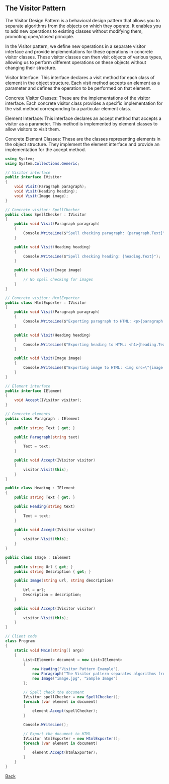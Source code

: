 ## The Visitor Pattern 

The Visitor Design Pattern is a behavioral design pattern that allows you to separate algorithms from the objects on which they operate. It enables you to add new operations to existing classes without modifying them, promoting open/closed principle.

In the Visitor pattern, we define new operations in a separate visitor interface and provide implementations for these operations in concrete visitor classes. These visitor classes can then visit objects of various types, allowing us to perform different operations on these objects without changing their structure.

Visitor Interface: This interface declares a visit method for each class of element in the object structure. Each visit method accepts an element as a parameter and defines the operation to be performed on that element.

Concrete Visitor Classes: These are the implementations of the visitor interface. Each concrete visitor class provides a specific implementation for the visit method corresponding to a particular element class.

Element Interface: This interface declares an accept method that accepts a visitor as a parameter. This method is implemented by element classes to allow visitors to visit them.

Concrete Element Classes: These are the classes representing elements in the object structure. They implement the element interface and provide an implementation for the accept method.

```csharp
using System;
using System.Collections.Generic;

// Visitor interface
public interface IVisitor
{
    void Visit(Paragraph paragraph);
    void Visit(Heading heading);
    void Visit(Image image);
}

// Concrete visitor: SpellChecker
public class SpellChecker : IVisitor
{
    public void Visit(Paragraph paragraph)
    {
        Console.WriteLine($"Spell checking paragraph: {paragraph.Text}");
    }

    public void Visit(Heading heading)
    {
        Console.WriteLine($"Spell checking heading: {heading.Text}");
    }

    public void Visit(Image image)
    {
        // No spell checking for images
    }
}

// Concrete visitor: HtmlExporter
public class HtmlExporter : IVisitor
{
    public void Visit(Paragraph paragraph)
    {
        Console.WriteLine($"Exporting paragraph to HTML: <p>{paragraph.Text}</p>");
    }

    public void Visit(Heading heading)
    {
        Console.WriteLine($"Exporting heading to HTML: <h1>{heading.Text}</h1>");
    }

    public void Visit(Image image)
    {
        Console.WriteLine($"Exporting image to HTML: <img src=\"{image.Url}\" alt=\"{image.Description}\">");
    }
}

// Element interface
public interface IElement
{
    void Accept(IVisitor visitor);
}

// Concrete elements
public class Paragraph : IElement
{
    public string Text { get; }

    public Paragraph(string text)
    {
        Text = text;
    }

    public void Accept(IVisitor visitor)
    {
        visitor.Visit(this);
    }
}

public class Heading : IElement
{
    public string Text { get; }

    public Heading(string text)
    {
        Text = text;
    }

    public void Accept(IVisitor visitor)
    {
        visitor.Visit(this);
    }
}

public class Image : IElement
{
    public string Url { get; }
    public string Description { get; }

    public Image(string url, string description)
    {
        Url = url;
        Description = description;
    }

    public void Accept(IVisitor visitor)
    {
        visitor.Visit(this);
    }
}

// Client code
class Program
{
    static void Main(string[] args)
    {
        List<IElement> document = new List<IElement>
        {
            new Heading("Visitor Pattern Example"),
            new Paragraph("The Visitor pattern separates algorithms from the objects on which they operate."),
            new Image("image.jpg", "Sample Image")
        };

        // Spell check the document
        IVisitor spellChecker = new SpellChecker();
        foreach (var element in document)
        {
            element.Accept(spellChecker);
        }

        Console.WriteLine();

        // Export the document to HTML
        IVisitor htmlExporter = new HtmlExporter();
        foreach (var element in document)
        {
            element.Accept(htmlExporter);
        }
    }
}
```
[Back](../README.md/#visitor)

